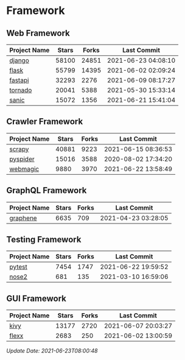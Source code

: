 # Framework

## Web Framework
| Project Name | Stars | Forks | Last Commit |
| ------------ | ----- | ----- | ----------- |
| [django](https://github.com/django/django) | 58100 | 24851 | 2021-06-23 04:08:10 |
| [flask](https://github.com/pallets/flask) | 55799 | 14395 | 2021-06-02 02:09:24 |
| [fastapi](https://github.com/tiangolo/fastapi) | 32293 | 2276 | 2021-06-09 08:17:27 |
| [tornado](https://github.com/tornadoweb/tornado) | 20041 | 5388 | 2021-05-30 15:33:14 |
| [sanic](https://github.com/sanic-org/sanic) | 15072 | 1356 | 2021-06-21 15:41:04 |

## Crawler Framework
| Project Name | Stars | Forks | Last Commit |
| ------------ | ----- | ----- | ----------- |
| [scrapy](https://github.com/scrapy/scrapy) | 40881 | 9223 | 2021-06-15 08:36:53 |
| [pyspider](https://github.com/binux/pyspider) | 15016 | 3588 | 2020-08-02 17:34:20 |
| [webmagic](https://github.com/code4craft/webmagic) | 9880 | 3970 | 2021-06-22 13:58:49 |

## GraphQL Framework
| Project Name | Stars | Forks | Last Commit |
| ------------ | ----- | ----- | ----------- |
| [graphene](https://github.com/graphql-python/graphene) | 6635 | 709 | 2021-04-23 03:28:05 |

## Testing Framework
| Project Name | Stars | Forks | Last Commit |
| ------------ | ----- | ----- | ----------- |
| [pytest](https://github.com/pytest-dev/pytest) | 7454 | 1747 | 2021-06-22 19:59:52 |
| [nose2](https://github.com/nose-devs/nose2) | 681 | 135 | 2021-03-10 16:59:06 |

## GUI Framework
| Project Name | Stars | Forks | Last Commit |
| ------------ | ----- | ----- | ----------- |
| [kivy](https://github.com/kivy/kivy) | 13177 | 2720 | 2021-06-07 20:03:27 |
| [flexx](https://github.com/flexxui/flexx) | 2683 | 250 | 2021-06-02 13:00:59 |

*Update Date: 2021-06-23T08:00:48*